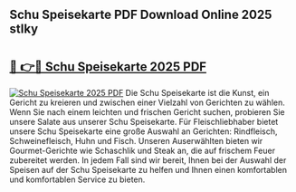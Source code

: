 ## Schu Speisekarte PDF Download Online 2025 stIky

# <h2><a href="http://gc6md8.nevu.top/?p=Schu+Speisekarte">🔗 👉🔴 Schu Speisekarte 2025 PDF</a></h2>

[![Schu Speisekarte 2025 PDF](https://i.imgur.com/dBaPXMq.png)](http://gc6md8.nevu.top/?p=Schu+Speisekarte)
Die Schu Speisekarte ist die Kunst, ein Gericht zu kreieren und zwischen einer Vielzahl von Gerichten zu wählen. Wenn Sie nach einem leichten und frischen Gericht suchen, probieren Sie unsere Salate aus unserer Schu Speisekarte. Für Fleischliebhaber bietet unsere Schu Speisekarte eine große Auswahl an Gerichten: Rindfleisch, Schweinefleisch, Huhn und Fisch. Unseren Auserwählten bieten wir Gourmet-Gerichte wie Schaschlik und Steak an, die auf frischem Feuer zubereitet werden. In jedem Fall sind wir bereit, Ihnen bei der Auswahl der Speisen auf der Schu Speisekarte zu helfen und Ihnen einen komfortablen und komfortablen Service zu bieten.
